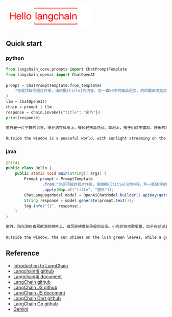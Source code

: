# ![hello-langchain](img/hello-langchain.drawio.png)

## Quick start

### python

```python
from langchain_core.prompts import ChatPromptTemplate
from langchain_openai import ChatOpenAI

prompt = ChatPromptTemplate.from_template(
    "你是顶级的短片作家，请根据{title}的内容，写一篇50字的精品短文，然后翻译成英文。"
)
llm = ChatOpenAI()
chain = prompt | llm
response = chain.invoke({"title": "窗外"})
print(response)
```

```sh
窗外是一片宁静的世界，阳光洒在绿树上，微风轻拂着花朵。草地上，孩子们欢笑嬉戏，快乐的声音传遍整个街区。鸟儿在天空中自由地飞翔，歌唱着美妙的旋律。这一切，让我感受到了生活的美好和希望。

Outside the window is a peaceful world, with sunlight streaming on the green trees and a gentle breeze caressing the flowers. On the grass, children laugh and play, their joyful voices echoing throughout the neighborhood. Birds soar freely in the sky, singing beautiful melodies. All of this makes me feel the beauty and hope of life.
```

### java

```java
@Slf4j
public class Hello {
    public static void main(String[] args) {
        Prompt prompt = PromptTemplate
                .from("你是顶级的短片作家，请根据{{title}}的内容，写一篇50字的精品短文，然后翻译成英文。")
                .apply(Map.of("title", "窗外"));
        ChatLanguageModel model = OpenAiChatModel.builder().apiKey(getKey()).build();
        String response = model.generate(prompt.text());
        log.info("{}", response);
    }
}
```

```sh
窗外，阳光洒在青翠欲滴的树叶上，微风轻拂着花朵般的云朵。小鸟欢快地歌唱着，似乎在述说着大自然的美妙。这一幕幕景象，如同一幅绚丽的画卷，勾勒出宁静与和谐的生活。窗外的世界，如此美好！

Outside the window, the sun shines on the lush green leaves, while a gentle breeze caresses the cloud-like blossoms. The birds sing joyfully, seemingly narrating the wonders of nature. These scenes, like a magnificent painting, depict a life of tranquility and harmony. The world outside the window is truly beautiful!
```

## Reference

- [Introduction to LangChain](https://www.baeldung.com/java-langchain-basics)
- [Langchain4j github](https://github.com/langchain4j/langchain4j)
- [Langchain4j document](https://langchain4j.github.io/langchain4j/docs/tutorials)
- [LangChain github](https://github.com/langchain-ai/langchain)
- [LangChain JS github](https://github.com/langchain-ai/langchainjs)
- [LangChain JS document](https://js.langchain.com/docs/get_started/introduction)
- [LangChain Dart github](https://github.com/davidmigloz/langchain_dart)
- [LangChain Go github](https://github.com/tmc/langchaingo)
- [Gemini](https://ai.google.dev/tutorials/python_quickstart)
